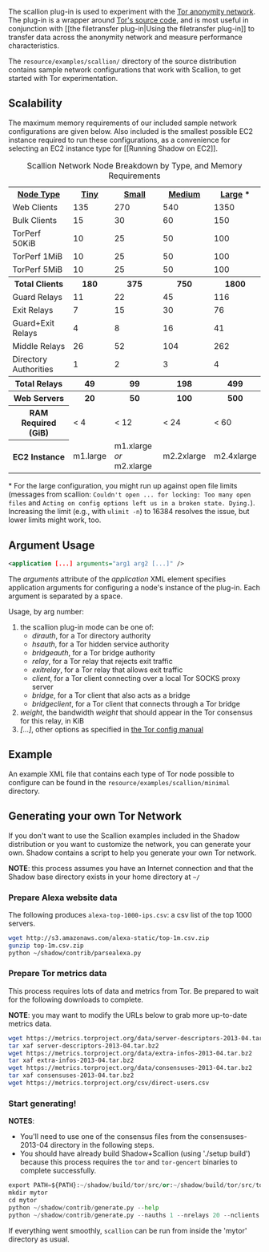 The scallion plug-in is used to experiment with the [Tor anonymity network](https://www.torproject.org/). The plug-in is a wrapper around [Tor's source code](https://gitweb.torproject.org/tor.git), and is most useful in conjunction with [[the filetransfer plug-in|Using the filetransfer plug-in]] to transfer data across the anonymity network and measure performance characteristics.

The `resource/examples/scallion/` directory of the source distribution contains sample network configurations that work with Scallion, to get started with Tor experimentation.

## Scalability

The maximum memory requirements of our included sample network configurations are given below. Also included is the smallest possible EC2 instance required to run these configurations, as a convenience for selecting an EC2 instance type for [[Running Shadow on EC2]].

<table>
  <caption>Scallion Network Node Breakdown by Type, and Memory Requirements</caption>
  <tr>
    <th><u>Node Type</u></th><th><u>Tiny</u></th><th><u>Small</u></th><th><u>Medium</u></th><th><u>Large</u> *</th>
  </tr>
  <tr>
    <td>Web Clients</td><td>135</td><td>270</td><td>540</td><td>1350</td>
  </tr>
  <tr>
    <td>Bulk Clients</td><td>15</td><td>30</td><td>60</td><td>150</td>
  </tr>
  <tr>
    <td>TorPerf 50KiB</td><td>10</td><td>25</td><td>50</td><td>100</td>
  </tr>
  <tr>
    <td>TorPerf 1MiB</td><td>10</td><td>25</td><td>50</td><td>100</td>
  </tr>
  <tr>
    <td>TorPerf 5MiB</td><td>10</td><td>25</td><td>50</td><td>100</td>
  </tr>
  <tr>
    <th>Total Clients</th><th>180</th><th>375</th><th>750</th><th>1800</th>
  </tr>
  <tr>
    <td>Guard Relays</td><td>11</td><td>22</td><td>45</td><td>116</td>
  </tr>
  <tr>
    <td>Exit Relays</td><td>7</td><td>15</td><td>30</td><td>76</td>
  </tr>
  <tr>
    <td>Guard+Exit Relays</td><td>4</td><td>8</td><td>16</td><td>41</td>
  </tr>
  <tr>
    <td>Middle Relays</td><td>26</td><td>52</td><td>104</td><td>262</td>
  </tr>
  <tr>
    <td>Directory Authorities</td><td>1</td><td>2</td><td>3</td><td>4</td>
  </tr>
  <tr>
    <th>Total Relays</th><th>49</th><th>99</th><th>198</th><th>499</th>
  </tr>
  <tr>
    <th>Web Servers</th><th>20</th><th>50</th><th>100</th><th>500</th>
  </tr>
  <tr>
    <th>RAM Required (GiB)</th><td>&lt; 4</td><td>&lt; 12</td><td>&lt; 24</td><td>&lt; 60</td>
  </tr>
  <tr>
    <th>EC2 Instance</th><td>m1.large</td><td>m1.xlarge <i>or</i><br /> m2.xlarge</td><td>m2.2xlarge</td><td>m2.4xlarge</td>
  </tr>
</table>

\* For the large configuration, you might run up against open file limits (messages from scallion: `Couldn't open ... for locking: Too many open files` and `Acting on config options left us in a broken state. Dying.`). Increasing the limit (e.g., with `ulimit -n`) to 16384 resolves the issue, but lower limits might work, too.

## Argument Usage

```xml
<application [...] arguments="arg1 arg2 [...]" />
```

The _arguments_ attribute of the _application_ XML element specifies application arguments for configuring a node's instance of the plug-in. Each argument is separated by a space.

Usage, by arg number:
   1. the scallion plug-in mode can be one of:
      + _dirauth_, for a Tor directory authority
      + _hsauth_, for a Tor hidden service authority
      + _bridgeauth_, for a Tor bridge authority
      + _relay_, for a Tor relay that rejects exit traffic
      + _exitrelay_, for a Tor relay that allows exit traffic
      + _client_, for a Tor client connecting over a local Tor SOCKS proxy server
      + _bridge_, for a Tor client that also acts as a bridge
      + _bridgeclient_, for a Tor client that connects through a Tor bridge
   1. _weight_, the bandwidth _weight_ that should appear in the Tor consensus for this relay, in KiB
   1. _[...]_, other options as specified in [the Tor config manual](https://www.torproject.org/docs/tor-manual-dev.html.en)

## Example

An example XML file that contains each type of Tor node possible to configure can be found in the `resource/examples/scallion/minimal` directory.

## Generating your own Tor Network

If you don't want to use the Scallion examples included in the Shadow distribution or you want to customize the network, you can generate your own. Shadow contains a script to help you generate your own Tor network.

**NOTE**: this process assumes you have an Internet connection and that the Shadow base directory exists in your home directory at `~/`

### Prepare Alexa website data

The following produces `alexa-top-1000-ips.csv`: a csv list of the top 1000 servers.

```bash
wget http://s3.amazonaws.com/alexa-static/top-1m.csv.zip
gunzip top-1m.csv.zip
python ~/shadow/contrib/parsealexa.py
```

### Prepare Tor metrics data

This process requires lots of data and metrics from Tor. Be prepared to wait for the following downloads to complete.

**NOTE**: you may want to modify the URLs below to grab more up-to-date metrics data.

```bash
wget https://metrics.torproject.org/data/server-descriptors-2013-04.tar.bz2
tar xaf server-descriptors-2013-04.tar.bz2
wget https://metrics.torproject.org/data/extra-infos-2013-04.tar.bz2
tar xaf extra-infos-2013-04.tar.bz2
wget https://metrics.torproject.org/data/consensuses-2013-04.tar.bz2
tar xaf consensuses-2013-04.tar.bz2
wget https://metrics.torproject.org/csv/direct-users.csv
```

### Start generating!

**NOTES**:
  + You'll need to use one of the consensus files from the consensuses-2013-04 directory in the following steps.
  + You should have already build Shadow+Scallion (using './setup build') because this process requires the `tor` and `tor-gencert` binaries to complete successfully.

```python
export PATH=${PATH}:~/shadow/build/tor/src/or:~/shadow/build/tor/src/tools
mkdir mytor
cd mytor
python ~/shadow/contrib/generate.py --help
python ~/shadow/contrib/generate.py --nauths 1 --nrelays 20 --nclients 200 --nservers 20 --fim 0.0 --fweb 0.90 --fp2p 0.0 --fbulk 0.10 --nperf50k 10 --nperf1m 10 --nperf5m 10 ../alexa-top-1000-ips.csv ../2013-04-30-23-00-00-consensus ../server-descriptors-2013-04/ ../extra-infos-2013-04/ ../direct-users-2013-04.csv
```

If everything went smoothly, `scallion` can be run from inside the 'mytor' directory as usual.